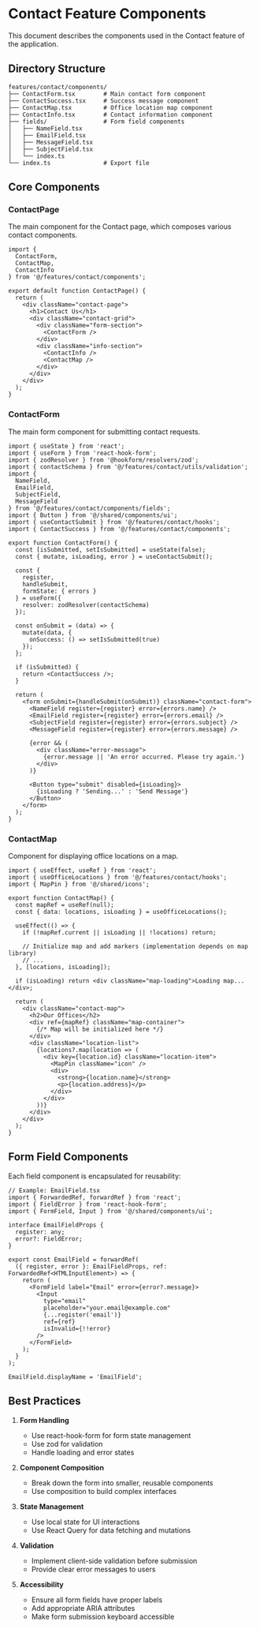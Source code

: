 # Contact Feature Components

This document describes the components used in the Contact feature of the application.

## Directory Structure

```
features/contact/components/
├── ContactForm.tsx        # Main contact form component
├── ContactSuccess.tsx     # Success message component
├── ContactMap.tsx         # Office location map component
├── ContactInfo.tsx        # Contact information component
├── fields/                # Form field components
│   ├── NameField.tsx
│   ├── EmailField.tsx
│   ├── MessageField.tsx
│   ├── SubjectField.tsx
│   └── index.ts
└── index.ts               # Export file
```

## Core Components

### ContactPage

The main component for the Contact page, which composes various contact components.

```tsx
import {
  ContactForm,
  ContactMap,
  ContactInfo
} from '@/features/contact/components';

export default function ContactPage() {
  return (
    <div className="contact-page">
      <h1>Contact Us</h1>
      <div className="contact-grid">
        <div className="form-section">
          <ContactForm />
        </div>
        <div className="info-section">
          <ContactInfo />
          <ContactMap />
        </div>
      </div>
    </div>
  );
}
```

### ContactForm

The main form component for submitting contact requests.

```tsx
import { useState } from 'react';
import { useForm } from 'react-hook-form';
import { zodResolver } from '@hookform/resolvers/zod';
import { contactSchema } from '@/features/contact/utils/validation';
import {
  NameField,
  EmailField,
  SubjectField,
  MessageField
} from '@/features/contact/components/fields';
import { Button } from '@/shared/components/ui';
import { useContactSubmit } from '@/features/contact/hooks';
import { ContactSuccess } from '@/features/contact/components';

export function ContactForm() {
  const [isSubmitted, setIsSubmitted] = useState(false);
  const { mutate, isLoading, error } = useContactSubmit();
  
  const {
    register,
    handleSubmit,
    formState: { errors }
  } = useForm({
    resolver: zodResolver(contactSchema)
  });
  
  const onSubmit = (data) => {
    mutate(data, {
      onSuccess: () => setIsSubmitted(true)
    });
  };
  
  if (isSubmitted) {
    return <ContactSuccess />;
  }
  
  return (
    <form onSubmit={handleSubmit(onSubmit)} className="contact-form">
      <NameField register={register} error={errors.name} />
      <EmailField register={register} error={errors.email} />
      <SubjectField register={register} error={errors.subject} />
      <MessageField register={register} error={errors.message} />
      
      {error && (
        <div className="error-message">
          {error.message || 'An error occurred. Please try again.'}
        </div>
      )}
      
      <Button type="submit" disabled={isLoading}>
        {isLoading ? 'Sending...' : 'Send Message'}
      </Button>
    </form>
  );
}
```

### ContactMap

Component for displaying office locations on a map.

```tsx
import { useEffect, useRef } from 'react';
import { useOfficeLocations } from '@/features/contact/hooks';
import { MapPin } from '@/shared/icons';

export function ContactMap() {
  const mapRef = useRef(null);
  const { data: locations, isLoading } = useOfficeLocations();
  
  useEffect(() => {
    if (!mapRef.current || isLoading || !locations) return;
    
    // Initialize map and add markers (implementation depends on map library)
    // ...
  }, [locations, isLoading]);
  
  if (isLoading) return <div className="map-loading">Loading map...</div>;
  
  return (
    <div className="contact-map">
      <h2>Our Offices</h2>
      <div ref={mapRef} className="map-container">
        {/* Map will be initialized here */}
      </div>
      <div className="location-list">
        {locations?.map(location => (
          <div key={location.id} className="location-item">
            <MapPin className="icon" />
            <div>
              <strong>{location.name}</strong>
              <p>{location.address}</p>
            </div>
          </div>
        ))}
      </div>
    </div>
  );
}
```

## Form Field Components

Each field component is encapsulated for reusability:

```tsx
// Example: EmailField.tsx
import { ForwardedRef, forwardRef } from 'react';
import { FieldError } from 'react-hook-form';
import { FormField, Input } from '@/shared/components/ui';

interface EmailFieldProps {
  register: any;
  error?: FieldError;
}

export const EmailField = forwardRef(
  ({ register, error }: EmailFieldProps, ref: ForwardedRef<HTMLInputElement>) => {
    return (
      <FormField label="Email" error={error?.message}>
        <Input
          type="email"
          placeholder="your.email@example.com"
          {...register('email')}
          ref={ref}
          isInvalid={!!error}
        />
      </FormField>
    );
  }
);

EmailField.displayName = 'EmailField';
```

## Best Practices

1. **Form Handling**
   - Use react-hook-form for form state management
   - Use zod for validation
   - Handle loading and error states

2. **Component Composition**
   - Break down the form into smaller, reusable components
   - Use composition to build complex interfaces

3. **State Management**
   - Use local state for UI interactions
   - Use React Query for data fetching and mutations

4. **Validation**
   - Implement client-side validation before submission
   - Provide clear error messages to users

5. **Accessibility**
   - Ensure all form fields have proper labels
   - Add appropriate ARIA attributes
   - Make form submission keyboard accessible 
